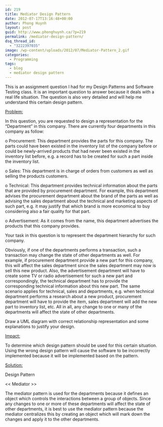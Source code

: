 ```yaml
---
id: 219
title: Mediator Design Pattern
date: 2012-07-17T13:16:48+00:00
author: Phong Huynh
layout: post
guid: http://www.phonghuynh.ca/?p=219
permalink: /mediator-design-pattern/
dsq_thread_id:
  - "3222397035"
image: /wp-content/uploads/2012/07/Mediator-Pattern_2.gif
categories:
  - Programming
tags:
  - blog
  - mediator design pattern
---
```

This is an assignment question I had for my Design Patterns and Software Testing class. It is an important question to answer because it deals with a real life situation. The question is also very detailed and will help me understand this certain design pattern.

<span style="text-decoration: underline;">Problem:</span>
  
In this question, you are requested to design a representation for the “Department” in this company. There are currently four departments in this company as follow:
  
o Procurement: This department provides the parts for this company. The parts could have been existed in the inventory list of the company before or could be newly-arrived products that had never been existed in the inventory list before, e.g. a record has to be created for such a part inside the inventory list.
  
o Sales: This department is in charge of orders from customers as well as selling the products customers.
  
o Technical: This department provides technical information about the parts that are provided by procurement department. For example, this department advises the procurement department about the brand of the parts as well as advising the sales department about the technical and marketing aspects of such part, e.g. it may justify that which brand is more economical to buy considering also a fair quality for that part.
  
o Advertisement: As it comes from the name, this department advertises the products that this company provides.
  
Your task in this question is to represent the department hierarchy for such company.
  
Obviously, if one of the departments performs a transaction, such a transaction may change the state of other departments as well. For example, if procurement department provide a new part for this company, this will affect the sales department since the sales department may now is sell this new product. Also, the advertisement department will have to create some TV or radio advertisement for such a new part and correspondingly, the technical department has to provide the corresponding technical information about this new part. The same scenario applies for technical, sales and departments, e.g. when technical department performs a research about a new product, procurement department will have to provide the item, sales department will add the new part to inventory list, etc. All in all, any change to one or many of the departments will affect the state of other departments.
  
Draw a UML diagram with correct relationship representation and some explanations to justify your design.

<span style="text-decoration: underline;">Impact:</span>
  
To determine which design pattern should be used for this certain situation. Using the wrong design pattern will cause the software to be incorrectly implemented because it will be implemented based on the pattern.

<span style="text-decoration: underline;">Solution:</span>
  
Design Pattern
  
<< Mediator >>

The mediator pattern is used for the departments because it defines an object which controls the interactions between a group of objects. Since any changes to one or more of these departments will affect the state of other departments, it is best to use the mediator pattern because the mediator centralizes this by creating an object which will mark down the changes and apply it to the other departments.